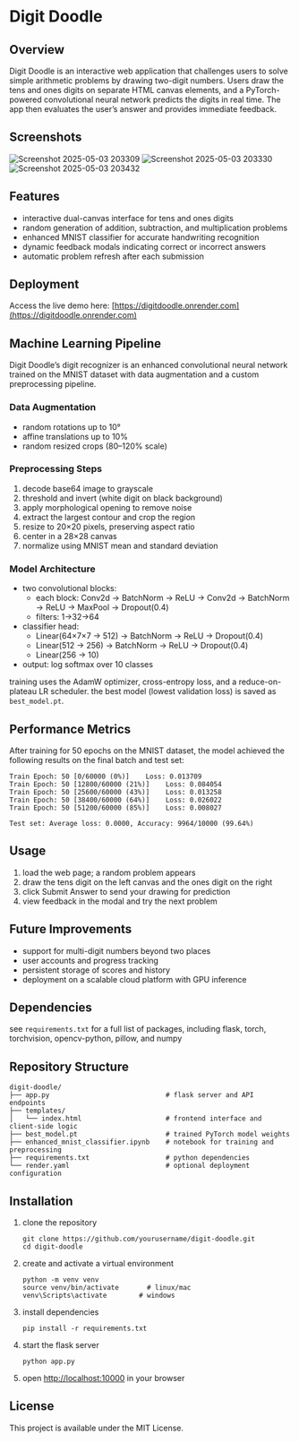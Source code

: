 # Digit Doodle

## Overview

Digit Doodle is an interactive web application that challenges users to solve simple arithmetic problems by drawing two-digit numbers. Users draw the tens and ones digits on separate HTML canvas elements, and a PyTorch-powered convolutional neural network predicts the digits in real time. The app then evaluates the user’s answer and provides immediate feedback.

## Screenshots
![Screenshot 2025-05-03 203309](https://github.com/user-attachments/assets/95acbc8d-2a2f-4536-86bd-f5301f54f2a4)
![Screenshot 2025-05-03 203330](https://github.com/user-attachments/assets/d4702c69-1a98-4632-8efd-3b0fdd930873)
![Screenshot 2025-05-03 203432](https://github.com/user-attachments/assets/dac6f67b-68bc-4fb9-b8d9-c16024eedd25)


## Features

- interactive dual-canvas interface for tens and ones digits
- random generation of addition, subtraction, and multiplication problems
- enhanced MNIST classifier for accurate handwriting recognition
- dynamic feedback modals indicating correct or incorrect answers
- automatic problem refresh after each submission



## Deployment

Access the live demo here: [https://digitdoodle.onrender.com](https://digitdoodle.onrender.com)



## Machine Learning Pipeline

Digit Doodle’s digit recognizer is an enhanced convolutional neural network trained on the MNIST dataset with data augmentation and a custom preprocessing pipeline.

### Data Augmentation

- random rotations up to 10°
- affine translations up to 10%
- random resized crops (80–120% scale)

### Preprocessing Steps

1. decode base64 image to grayscale
2. threshold and invert (white digit on black background)
3. apply morphological opening to remove noise
4. extract the largest contour and crop the region
5. resize to 20×20 pixels, preserving aspect ratio
6. center in a 28×28 canvas
7. normalize using MNIST mean and standard deviation

### Model Architecture

- two convolutional blocks:
  - each block: Conv2d → BatchNorm → ReLU → Conv2d → BatchNorm → ReLU → MaxPool → Dropout(0.4)
  - filters: 1→32→64
- classifier head:
  - Linear(64×7×7 → 512) → BatchNorm → ReLU → Dropout(0.4)
  - Linear(512 → 256) → BatchNorm → ReLU → Dropout(0.4)
  - Linear(256 → 10)
- output: log softmax over 10 classes

training uses the AdamW optimizer, cross-entropy loss, and a reduce-on-plateau LR scheduler. the best model (lowest validation loss) is saved as `best_model.pt`.

## Performance Metrics

After training for 50 epochs on the MNIST dataset, the model achieved the following results on the final batch and test set:

```
Train Epoch: 50 [0/60000 (0%)]    Loss: 0.013709
Train Epoch: 50 [12800/60000 (21%)]    Loss: 0.084054
Train Epoch: 50 [25600/60000 (43%)]    Loss: 0.013258
Train Epoch: 50 [38400/60000 (64%)]    Loss: 0.026022
Train Epoch: 50 [51200/60000 (85%)]    Loss: 0.008027

Test set: Average loss: 0.0000, Accuracy: 9964/10000 (99.64%)
```

## Usage

1. load the web page; a random problem appears
2. draw the tens digit on the left canvas and the ones digit on the right
3. click Submit Answer to send your drawing for prediction
4. view feedback in the modal and try the next problem

## Future Improvements

- support for multi-digit numbers beyond two places
- user accounts and progress tracking
- persistent storage of scores and history
- deployment on a scalable cloud platform with GPU inference

## Dependencies

see `requirements.txt` for a full list of packages, including flask, torch, torchvision, opencv-python, pillow, and numpy

## Repository Structure

```
digit-doodle/
├── app.py                             # flask server and API endpoints
├── templates/
│   └── index.html                     # frontend interface and client-side logic
├── best_model.pt                      # trained PyTorch model weights
├── enhanced_mnist_classifier.ipynb    # notebook for training and preprocessing
├── requirements.txt                   # python dependencies
└── render.yaml                        # optional deployment configuration
```

## Installation

1. clone the repository

   ```
   git clone https://github.com/yourusername/digit-doodle.git
   cd digit-doodle
   ```

2. create and activate a virtual environment

   ```
   python -m venv venv
   source venv/bin/activate       # linux/mac
   venv\Scripts\activate        # windows
   ```

3. install dependencies

   ```
   pip install -r requirements.txt
   ```

4. start the flask server

   ```
   python app.py
   ```

5. open [http://localhost:10000](http://localhost:10000) in your browser

## License

This project is available under the MIT License.
